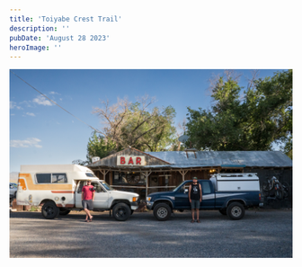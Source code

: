 ```yaml
---
title: 'Toiyabe Crest Trail'
description: ''
pubDate: 'August 28 2023'
heroImage: ''
---
```


![yo](../../assets/01.jpg)